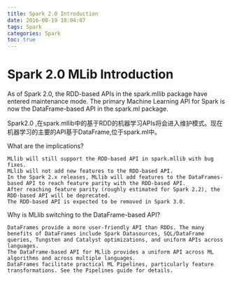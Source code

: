 ```yaml
---
title: Spark 2.0 Introduction
date: 2016-08-19 18:04:07
tags: Spark
categories: Spark
toc: true
---
```


# Spark 2.0 MLib Introduction #


As of Spark 2.0, the RDD-based APIs in the spark.mllib package have entered maintenance mode. The primary Machine Learning API for Spark is now the DataFrame-based API in the spark.ml package.

Spark2.0 ,在spark.mllib中的基于RDD的机器学习APIs将会进入维护模式。现在机器学习的主要的API基于DataFrame,位于spark.ml中。



What are the implications?

    MLlib will still support the RDD-based API in spark.mllib with bug fixes.
    MLlib will not add new features to the RDD-based API.
    In the Spark 2.x releases, MLlib will add features to the DataFrames-based API to reach feature parity with the RDD-based API.
    After reaching feature parity (roughly estimated for Spark 2.2), the RDD-based API will be deprecated.
    The RDD-based API is expected to be removed in Spark 3.0.


Why is MLlib switching to the DataFrame-based API?

    DataFrames provide a more user-friendly API than RDDs. The many benefits of DataFrames include Spark Datasources, SQL/DataFrame queries, Tungsten and Catalyst optimizations, and uniform APIs across languages.
    The DataFrame-based API for MLlib provides a uniform API across ML algorithms and across multiple languages.
    DataFrames facilitate practical ML Pipelines, particularly feature transformations. See the Pipelines guide for details.




